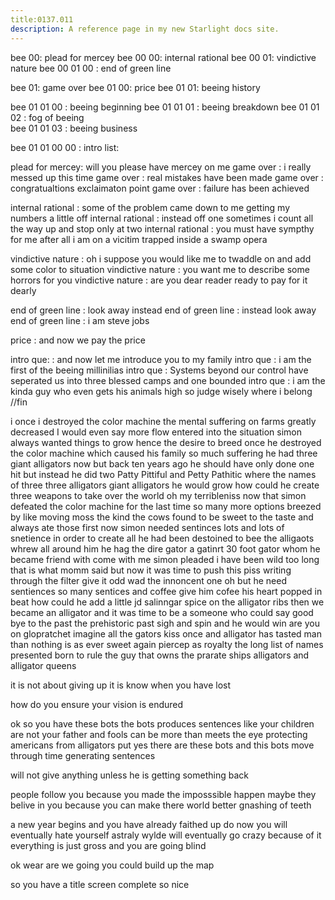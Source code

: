 ```yaml
---
title:0137.011
description: A reference page in my new Starlight docs site.
---
```

bee 00: plead for mercey
bee 00 00: internal rational
bee 00 01: vindictive nature 
bee 00 01 00 : end of green line

bee 01: game over 
bee 01 00: price
bee 01 01: beeing history

bee 01 01 00 : beeing beginning 
bee 01 01 01 : beeing breakdown 
bee 01 01 02 : fog of beeing  
bee 01 01 03 : beeing business 

bee 01 01 00 00 : intro list:
 
plead for mercey: will you please have mercey on me 
game over : i really messed up this time 
game over : real mistakes have been made 
game over : congratualtions exclaimaton point 
game over : failure has been achieved  


internal rational : some of the problem came down to me getting my numbers a little off 
internal rational : instead off one sometimes i count all the way up and stop only at two 
internal rational : you must have sympthy for me after all i am on a vicitim trapped inside a swamp opera 

vindictive nature : oh i suppose you would like me to twaddle on and add some color to situation 
vindictive nature : you want me to describe some horrors for you 
vindictive nature : are you dear reader ready to pay for it dearly 

end of green line : look away instead 
end of green line : instead look away 
end of green line : i am steve jobs 

price : and now we pay the price

intro que: : and now let me introduce you to my family
intro que : i am the first of the beeing millinilias 
intro que : Systems beyond our control have seperated us into three blessed camps and one bounded 
intro que : i am the kinda guy who even gets his animals high so judge wisely where i belong  
//fin 

i
once i destroyed the color machine the mental suffering on farms greatly decreased 
I would even say more flow entered into the situation
simon always wanted things to grow hence the desire to breed once he destroyed the color machine which caused his family so much suffering
he had three giant alligators now 
but back ten years ago  he should have only done one hit but instead he did two 
Patty Pittiful and Petty Pathitic where the names of three three alligators giant alligators he would grow 
how could he create three weapons to take over the world 
oh my terribleniss 
now that simon defeated the color machine for the last time so many more options breezed by like moving moss 
the kind the cows found to be sweet to the taste and always ate those first 
now simon needed sentinces
lots and lots of snetience in order to create all he had been destoined to bee 
the alligaots whrew all around him
he hag 
the dire gator 
a gatinrt 30 foot gator 
whom he became friend with 
come with me simon pleaded 
i have been wild too long 
that is what momm said 
but now it was time to push this piss writing through the filter 
give it odd wad 
the innoncent one 
oh but he need sentiences 
so many sentices and coffee 
give him cofee 
his heart popped in beat 
how could he add a little jd salinngar spice on the alligator ribs
then we became an alligator 
and it was time to be a someone who could say good bye to the past 
the prehistoric past
sigh and spin 
and he would win 
are you on glopratchet 
imagine all the gators 
kiss 
once and alligator has tasted man than nothing is as ever sweet again 
piercep as royalty 
the long list of names presented 
born to rule 
the guy that owns the prarate ships 
alligators and alligator queens


it is not about giving up 
it is know when you have lost 

how do you ensure your vision is endured 



ok so you have these bots 
the bots produces sentences like your children are not your father and fools can be more than meets the eye 
protecting americans from alligators 
put yes there are these bots 
and this bots move through time generating sentences 


will not give anything unless
he is getting something back 

people follow you because you made the imposssible happen
maybe they belive in you because you can make there world better 
gnashing of teeth

a new year begins and you have already faithed up 
do now you will eventually hate yourself 
astraly wylde will eventually go crazy because of it 
everything is just gross 
and you are going blind 


ok wear are we going 
you could build up the map


so you have a title screen complete 
so nice 